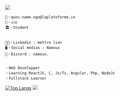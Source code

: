 ![](https://komarev.com/ghpvc/?username=Namoux)
```
📧・quoc-name.ngo@laplateforme.io
🏴・🇫🇷 
🏛️・Student


🕵🏽・Linkedin : mettre lien
🖥️・Social medias : Namoux
📀・Discord : namoux.


・Web Developper
・Learning ReactJS, C, Js/Ts, Angular, Php, NodeJs
・Fullstack Learner
```
[![Top Langs](https://github-readme-stats.vercel.app/api/top-langs/?username=Namoux&layout=donut)](https://github.com/anuraghazra/github-readme-stats)
![](http://github-profile-summary-cards.vercel.app/api/cards/profile-details?username=Namoux&theme=github_dark)
